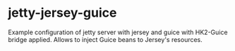 # jetty-jersey-guice
Example configuration of jetty server with jersey and guice with HK2-Guice bridge applied. Allows to inject Guice beans to Jersey's resources.
